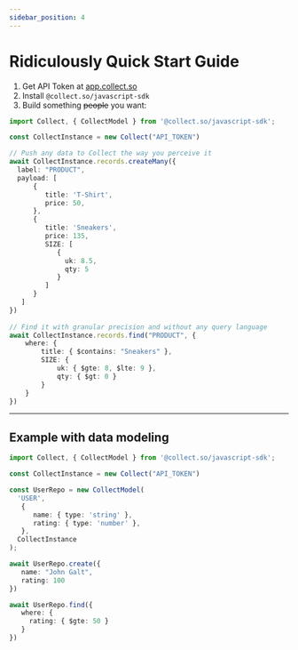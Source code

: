 ```yaml
---
sidebar_position: 4
---
```

# Ridiculously Quick Start Guide

1. Get API Token at [app.collect.so](https://app.collect.so/)
2. Install `@collect.so/javascript-sdk`
3. Build something ~~people~~ you want:

```typescript
import Collect, { CollectModel } from '@collect.so/javascript-sdk';

const CollectInstance = new Collect("API_TOKEN")

// Push any data to Collect the way you perceive it
await CollectInstance.records.createMany({
  label: "PRODUCT",
  payload: [
      { 
         title: 'T-Shirt', 
         price: 50,
      },
      {
         title: 'Sneakers',
         price: 135,
         SIZE: [
            {
              uk: 8.5,
              qty: 5 
            }
         ]
      }
   ]
})
  
// Find it with granular precision and without any query language
await CollectInstance.records.find("PRODUCT", {
    where: {
        title: { $contains: "Sneakers" },
        SIZE: {
            uk: { $gte: 8, $lte: 9 },
            qty: { $gt: 0 } 
        } 
    }
})
```

--- 
## Example with data modeling

```typescript
import Collect, { CollectModel } from '@collect.so/javascript-sdk';

const CollectInstance = new Collect("API_TOKEN")

const UserRepo = new CollectModel(
  'USER', 
   {
      name: { type: 'string' },
      rating: { type: 'number' },
   },
  CollectInstance
);

await UserRepo.create({
   name: "John Galt", 
   rating: 100
})

await UserRepo.find({
   where: {
     rating: { $gte: 50 }
   }
})
```
